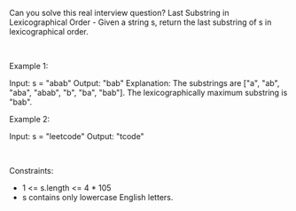 Can you solve this real interview question? Last Substring in Lexicographical Order - Given a string s, return the last substring of s in lexicographical order.

 

Example 1:


Input: s = "abab"
Output: "bab"
Explanation: The substrings are ["a", "ab", "aba", "abab", "b", "ba", "bab"]. The lexicographically maximum substring is "bab".


Example 2:


Input: s = "leetcode"
Output: "tcode"


 

Constraints:

 * 1 <= s.length <= 4 * 105
 * s contains only lowercase English letters.